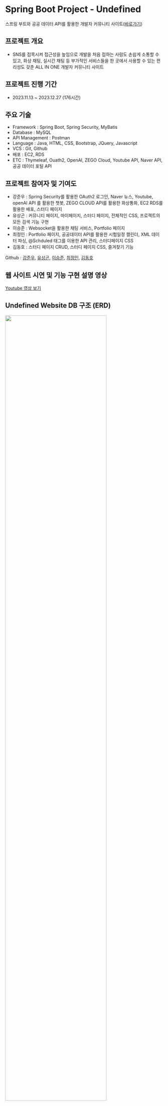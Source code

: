 # Spring Boot Project - Undefined
스프링 부트와 공공 데이터 API를 활용한 개발자 커뮤니티 사이트([바로가기](https://www.undefined-project.com))


## 프로젝트 개요
* SNS를 접목시켜 접근성을 높임으로 개발을 처음 접하는 사람도 손쉽게 소통할 수 있고, 화상 채팅, 실시간 채팅 등 부가적인 서비스들을 한 곳에서 사용할 수 있는 편리성도 갖춘 ALL IN ONE 개발자 커뮤니티 사이트


## 프로젝트 진행 기간
* 2023.11.13 ~ 2023.12.27 (176시간)


## 주요 기술
* Framework : Spring Boot, Spring Security, MyBatis
* Database : MySQL
* API Management : Postman
* Language : Java, HTML, CSS, Bootstrap, JQuery, Javascript
* VCS : Git, Github
* 배포 : EC2, RDS
* ETC : Thymeleaf, Ouath2, OpenAI, ZEGO Cloud, Youtube API, Naver API, 공공 데이터 포털 API


## 프로젝트 참여자 및 기여도
* 강준우 : Spring Security를 활용한 OAuth2 로그인, Naver 뉴스, Youtube, openAI API 를 활용한 챗봇, ZEGO CLOUD API를 활용한 화상통화, EC2 RDS를 활용한 배포, 스터디 페이지
* 유상곤 : 커뮤니티 페이지, 마이페이지, 스터디 페이지, 전체적인 CSS, 프로젝트의 모든 검색 기능 구현
* 이승준 : Websocket을 활용한 채팅 서비스, Portfolio 페이지
* 최정인 : Portfolio 페이지, 공공데이터 API를 활용한 시험일정 캘린더, XML 데이터 파싱, @Schduled 태그를 이용한 API 관리, 스터디페이지 CSS
* 김동호 : 스터디 페이지 CRUD, 스터디 페이지 CSS, 즐겨찾기 기능

Github : [강준우](https://github.com/JK-17), [유상곤](https://github.com/YuSangGon/portfolio), [이승준](https://github.com/james9726), [최정인](https://github.com/Jeongin917), [김동호](https://github.com/kimdongho9)


## 웹 사이트 시연 및 기능 구현 설명 영상
[Youtube 영상 보기](https://www.youtube.com/watch?v=KWZF4j8NF0U&list=PLedGoSru7949HpjolTIj01PMIzOOTG6Yq&index=3)


## Undefined Website DB 구조 (ERD)
<img width="80%" src="https://github.com/YuSangGon/codingTest/assets/61350460/d7aed4c1-2f5c-4a0e-ac4d-8577d328b292"/>


## 페이지 구조
<img width="80%" src="https://github.com/YuSangGon/WEEK5/assets/61350460/bee7fd26-1480-4881-be9e-2d0d014c79e8"/>
